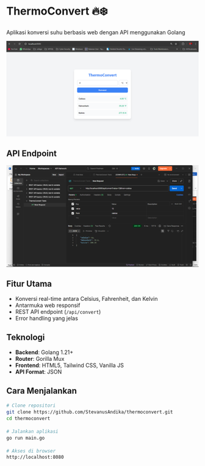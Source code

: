 # ThermoConvert 🔥❄️

Aplikasi konversi suhu berbasis web dengan API menggunakan Golang

![Demo ThermoConvert](assets/UI.png)

## API Endpoint
![API Test](assets/API_TEST.png)



## Fitur Utama
- Konversi real-time antara Celsius, Fahrenheit, dan Kelvin
- Antarmuka web responsif
- REST API endpoint (`/api/convert`)
- Error handling yang jelas

## Teknologi
- **Backend**: Golang 1.21+
- **Router**: Gorilla Mux
- **Frontend**: HTML5, Tailwind CSS, Vanilla JS
- **API Format**: JSON

## Cara Menjalankan
```bash
# Clone repositori
git clone https://github.com/StevanusAndika/thermoconvert.git
cd thermoconvert

# Jalankan aplikasi
go run main.go

# Akses di browser
http://localhost:8080